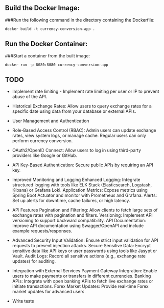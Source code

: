 ## Build the Docker Image:

###Run the following command in the directory containing the Dockerfile:

    docker build -t currency-conversion-app .

## Run the Docker Container:

###Start a container from the built image:
    
    docker run -p 8080:8080 currency-conversion-app


## TODO
* Implement rate limiting - Implement rate limiting per user or IP to prevent abuse of the API.
* Historical Exchange Rates:
  Allow users to query exchange rates for a specific date using data from your database or external APIs.
*  User Management and Authentication
  * Role-Based Access Control (RBAC):
     Admin users can update exchange rates, view system logs, or manage cache.
     Regular users can only perform currency conversion.
  * OAuth2/OpenID Connect:
     Allow users to log in using third-party providers like Google or GitHub.
  * API Key-Based Authentication:
     Secure public APIs by requiring an API key.

* Improved Monitoring and Logging
  Enhanced Logging:
  Integrate structured logging with tools like ELK Stack (Elasticsearch, Logstash, Kibana) or Grafana Loki.
  Application Metrics:
  Expose metrics using Spring Boot Actuator and monitor with Prometheus and Grafana.
  Alerts:
  Set up alerts for downtime, cache failures, or high latency.

* API Features
  Pagination and Filtering:
  Allow clients to fetch large sets of exchange rates with pagination and filters.
  Versioning:
  Implement API versioning to support backward compatibility.
  API Documentation:
  Improve API documentation using Swagger/OpenAPI and include example requests/responses.

* Advanced Security
  Input Validation:
  Ensure strict input validation for API requests to prevent injection attacks.
  Secure Sensitive Data:
  Encrypt sensitive data like API keys or user passwords using tools like Jasypt or Vault.
  Audit Logs:
  Record all sensitive actions (e.g., exchange rate updates) for auditing.

* Integration with External Services
  Payment Gateway Integration:
  Enable users to make payments or transfers in different currencies.
  Banking APIs:
  Integrate with open banking APIs to fetch live exchange rates or initiate transactions.
  Forex Market Updates:
  Provide real-time Forex market updates for advanced users.

* Write tests

